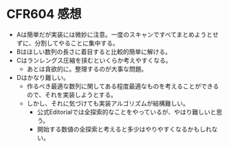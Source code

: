 # CFR604 感想

- Aは簡単だが実装には微妙に注意。一度のスキャンですべてまとめようとせずに、分割してやることに集中する。
- Bはほしい数列の長さに着目すると比較的簡単に解ける。
- Cはランレングス圧縮を挟むといくらか考えやすくなる。
  - あとは貪欲的に。整理するのが大事な問題。
- Dはかなり難しい。
  - 作るべき最適な数列に関してある程度最適なものを考えることができるので、それを実装しようとする。
  - しかし、それに気づけても実装アルゴリズムが結構難しい。
    - 公式Editorialでは全探索的なことをやっているが、やはり難しいと思う。
    - 開始する数値の全探索と考えると多少はやりやすくなるかもしれない。

